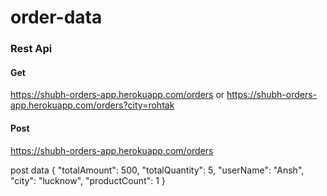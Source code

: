 
# order-data

### Rest Api

#### Get 

https://shubh-orders-app.herokuapp.com/orders
or
https://shubh-orders-app.herokuapp.com/orders?city=rohtak

#### Post

https://shubh-orders-app.herokuapp.com/orders

post data 
{
        "totalAmount": 500,
        "totalQuantity": 5,
        "userName": "Ansh",
        "city": "lucknow",
        "productCount": 1
}
